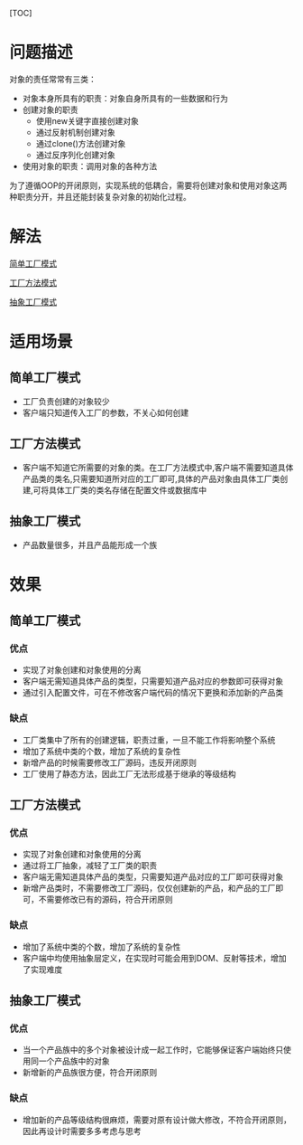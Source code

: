 [TOC]

# 问题描述

对象的责任常常有三类：
- 对象本身所具有的职责：对象自身所具有的一些数据和行为
- 创建对象的职责
    - 使用new关键字直接创建对象
    - 通过反射机制创建对象
    - 通过clone()方法创建对象
    - 通过反序列化创建对象
- 使用对象的职责：调用对象的各种方法

为了遵循OOP的开闭原则，实现系统的低耦合，需要将创建对象和使用对象这两种职责分开，并且还能封装复杂对象的初始化过程。  

# 解法

[简单工厂模式](./简单工厂模式.md)  

[工厂方法模式](./工厂方法模式.md)  

[抽象工厂模式](./抽象工厂模式.md)

# 适用场景

## 简单工厂模式

- 工厂负责创建的对象较少
- 客户端只知道传入工厂的参数，不关心如何创建

## 工厂方法模式

- 客户端不知道它所需要的对象的类。在工厂方法模式中,客户端不需要知道具体产品类的类名,只需要知道所对应的工厂即可,具体的产品对象由具体工厂类创建,可将具体工厂类的类名存储在配置文件或数据库中

## 抽象工厂模式

- 产品数量很多，并且产品能形成一个族

# 效果

## 简单工厂模式

### 优点

- 实现了对象创建和对象使用的分离
- 客户端无需知道具体产品的类型，只需要知道产品对应的参数即可获得对象
- 通过引入配置文件，可在不修改客户端代码的情况下更换和添加新的产品类

### 缺点

- 工厂类集中了所有的创建逻辑，职责过重，一旦不能工作将影响整个系统
- 增加了系统中类的个数，增加了系统的复杂性
- 新增产品的时候需要修改工厂源码，违反开闭原则
- 工厂使用了静态方法，因此工厂无法形成基于继承的等级结构

## 工厂方法模式

### 优点

- 实现了对象创建和对象使用的分离
- 通过将工厂抽象，减轻了工厂类的职责
- 客户端无需知道具体产品的类型，只需要知道产品对应的工厂即可获得对象
- 新增产品类时，不需要修改工厂源码，仅仅创建新的产品，和产品的工厂即可，不需要修改已有的源码，符合开闭原则

### 缺点

- 增加了系统中类的个数，增加了系统的复杂性
- 客户端中均使用抽象层定义，在实现时可能会用到DOM、反射等技术，增加了实现难度

## 抽象工厂模式

### 优点

- 当一个产品族中的多个对象被设计成一起工作时，它能够保证客户端始终只使用同一个产品族中的对象
- 新增新的产品族很方便，符合开闭原则

### 缺点

- 增加新的产品等级结构很麻烦，需要对原有设计做大修改，不符合开闭原则，因此再设计时需要多多考虑与思考

